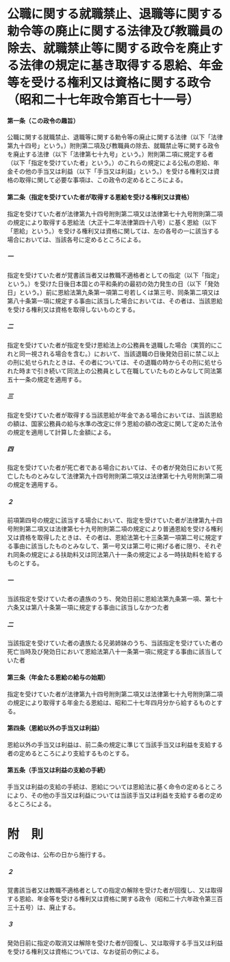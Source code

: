 # 公職に関する就職禁止、退職等に関する勅令等の廃止に関する法律及び教職員の除去、就職禁止等に関する政令を廃止する法律の規定に基き取得する恩給、年金等を受ける権利又は資格に関する政令（昭和二十七年政令第百七十一号）
#### 第一条（この政令の趣旨）
公職に関する就職禁止、退職等に関する勅令等の廃止に関する法律（以下「法律第九十四号」という。）附則第二項及び教職員の除去、就職禁止等に関する政令を廃止する法律（以下「法律第七十九号」という。）附則第二項に規定する者（以下「指定を受けていた者」という。）のこれらの規定による公私の恩給、年金その他の手当又は利益（以下「手当又は利益」という。）を受ける権利又は資格の取得に関して必要な事項は、この政令の定めるところによる。
#### 第二条（指定を受けていた者が取得する恩給を受ける権利又は資格）
指定を受けていた者が法律第九十四号附則第二項又は法律第七十九号附則第二項の規定により取得する恩給法（大正十二年法律第四十八号）に基く恩給（以下「恩給」という。）を受ける権利又は資格に関しては、左の各号の一に該当する場合においては、当該各号に定めるところによる。
##### 一
指定を受けていた者が覚書該当者又は教職不適格者としての指定（以下「指定」という。）を受けた日後日本国との平和条約の最初の効力発生の日（以下「発効日」という。）前に恩給法第九条第一項第二号若しくは第三号、同条第二項又は第八十条第一項に規定する事由に該当した場合においては、その者は、当該恩給を受ける権利又は資格を取得しないものとする。
##### 二
指定を受けていた者が指定を受け恩給法上の公務員を退職した場合（実質的にこれと同一視される場合を含む。）において、当該退職の日後発効日前に禁こ以上の刑に処せられたときは、その者については、その退職の時からその刑に処せられた時まで引き続いて同法上の公務員として在職していたものとみなして同法第五十一条の規定を適用する。
##### 三
指定を受けていた者が取得する当該恩給が年金である場合においては、当該恩給の額は、国家公務員の給与水準の改定に伴う恩給の額の改定に関して定めた法令の規定を適用して計算した金額による。
##### 四
指定を受けていた者が死亡者である場合においては、その者が発効日において死亡したものとみなして法律第九十四号附則第二項又は法律第七十九号附則第二項の規定を適用する。
##### ２
前項第四号の規定に該当する場合において、指定を受けていた者が法律第九十四号附則第二項又は法律第七十九号附則第二項の規定により普通恩給を受ける権利又は資格を取得したときは、その者は、恩給法第七十三条第一項第二号に規定する事由に該当したものとみなして、第一号又は第二号に掲げる者に限り、それぞれ同条の規定による扶助料又は同法第八十一条の規定による一時扶助料を給するものとする。
##### 一
当該指定を受けていた者の遺族のうち、発効日前に恩給法第九条第一項、第七十六条又は第八十条第一項に規定する事由に該当しなかつた者
##### 二
当該指定を受けていた者の遺族たる兄弟姉妹のうち、当該指定を受けていた者の死亡当時及び発効日において恩給法第八十一条第一項に規定する事由に該当していた者
#### 第三条（年金たる恩給の給与の始期）
指定を受けていた者が法律第九十四号附則第二項又は法律第七十九号附則第二項の規定により取得する年金たる恩給は、昭和二十七年四月分から給するものとする。
#### 第四条（恩給以外の手当又は利益）
恩給以外の手当又は利益は、前二条の規定に準じて当該手当又は利益を支給する者の定めるところにより支給するものとする。
#### 第五条（手当又は利益の支給の手続）
手当又は利益の支給の手続は、恩給については恩給法に基く命令の定めるところにより、その他の手当又は利益については当該手当又は利益を支給する者の定めるところによる。
# 附　則
この政令は、公布の日から施行する。
##### ２
覚書該当者又は教職不適格者としての指定の解除を受けた者が回復し、又は取得する恩給、年金等を受ける権利又は資格に関する政令（昭和二十六年政令第三百三十五号）は、廃止する。
##### ３
発効日前に指定の取消又は解除を受けた者が回復し、又は取得する手当又は利益を受ける権利又は資格については、なお従前の例による。
